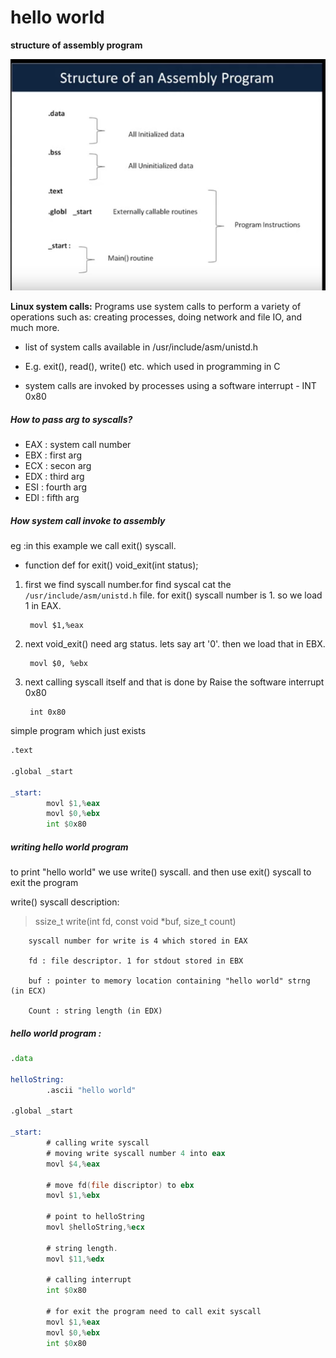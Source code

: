 # hello world

**structure of assembly program**

![struct](./img/hello_world/struct.png)

**Linux system calls:**
Programs use system calls to perform a variety of operations such as: creating processes, doing network and file IO, and much more.

- list of system calls available in /usr/include/asm/unistd.h

- E.g. exit(), read(), write() etc. which used in programming in C

- system calls are invoked by processes using a software interrupt - INT 0x80

##### *How to pass arg to syscalls?*

- EAX : system call number
- EBX : first arg
- ECX : secon arg
- EDX : third arg
- ESI : fourth arg
- EDI : fifth arg

##### *How system call invoke to assembly*

eg :in this example we call exit() syscall.

- function def for exit()
		void_exit(int status);

1. first we find syscall number.for find syscal cat the `/usr/include/asm/unistd.h` file. for exit() syscall number is 1. so we load 1 in EAX.

		movl $1,%eax

2. next void_exit() need arg status. lets say art '0'. then we load that in EBX.

		movl $0, %ebx

3. next calling syscall itself and that is done by Raise the software interrupt 0x80

		int 0x80


simple program which just exists

```asm
.text

.global _start

_start:
        movl $1,%eax
        movl $0,%ebx
        int $0x80
```

##### writing hello world program

to print "hello world" we use write() syscall. and then use exit() syscall to exit the program

write() syscall description:

>ssize_t write(int fd, const void *buf, size_t count)


		syscall number for write is 4 which stored in EAX

		fd : file descriptor. 1 for stdout stored in EBX

		buf : pointer to memory location containing "hello world" strng (in ECX)

		Count : string length (in EDX)

##### hello world program :

```asm
.data                                                                                                          [2/67]

helloString:
        .ascii "hello world"                              

.global _start 

_start:
        # calling write syscall
        # moving write syscall number 4 into eax
        movl $4,%eax

        # move fd(file discriptor) to ebx
        movl $1,%ebx

        # point to helloString
        movl $helloString,%ecx

        # string length.
        movl $11,%edx

        # calling interrupt
        int $0x80

        # for exit the program need to call exit syscall
        movl $1,%eax
        movl $0,%ebx
        int $0x80

 ```


























